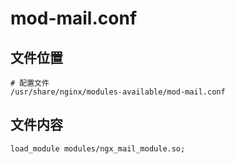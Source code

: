 # mod-mail.conf

## 文件位置

```
# 配置文件
/usr/share/nginx/modules-available/mod-mail.conf
```

## 文件内容

```
load_module modules/ngx_mail_module.so;
```
